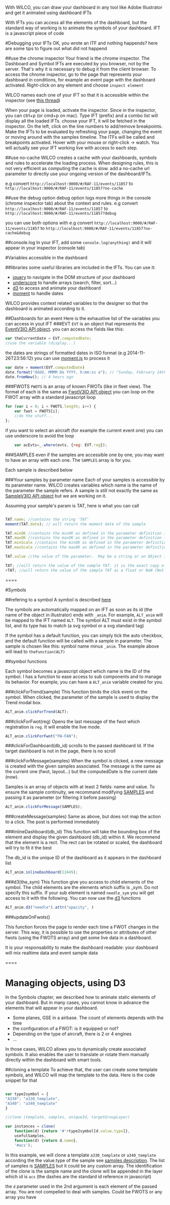 With WILCO, you can draw your dashboard in any tool like Adobe Illustrator and get it animated using dashboard IFTs

With IFTs you can access all the elements of the dashboard, but the standard way of working is to animate the symbols of your dashboard.
IFT is a javascript piece of code 

#Debugging your IFTs
OK, you wrote an ITF and nothing happends? here are some tips to figure out what did not happend

##use the chrome inspector
Your friend is the chrome inspector. The Dashboard and Symbol IFTs are executed by you browser, not by the server. That's why it is necessary to debug it from the client browser.
To access the chrome inspector, go to the page that represents your dashboard in conditions, for example an event page with the dashboard activated. Right-click on any element and choose `inspect element`

WILCO names each one of your IFT so that it is accessible within the inspector (see [this thread](https://developer.chrome.com/devtools/docs/javascript-debugging#breakpoints-dynamic-javascript))

When your page is loaded, activate the inspector. Since in the inspector, you can ctrl+p (or cmd+p on mac). Type IFT (prefix) and a combo list will display all the loaded IFTs. choose your IFT, it will be fetched in the inspector. On the left, click on the line numbers to add/remove breakpoints. Make the IFTs to be evaluated by refreshing your page, changing the event or moving around with the samples timeline. The ITFs will be called and breakpoints activated. Hover with your mouse or right-click -> watch. You will actually see your IFT working live with access to each step.

##use no-cache
WILCO creates a cache with your dashboards, symbols and rules to accelerate the loading process. When designing rules, this is not very efficient as computing the cache is slow. add a no-cache url parameter to directly use your ongoing version of the dashboard/IFTs.

e.g convert `http://localhost:9000/#/RAF-11/events/11857` to  `http://localhost:9000/#/RAF-11/events/11857?no-cache`

##use the debug option
debug option logs more things in the console (chrome inspector tab) about the context and rules.
e.g convert `http://localhost:9000/#/RAF-11/events/11857` to  `http://localhost:9000/#/RAF-11/events/11857?debug`

you can use both options with 
e.g convert `http://localhost:9000/#/RAF-11/events/11857` to  `http://localhost:9000/#/RAF-11/events/11857?no-cache&debug`

##console.log
In your IFT, add some `console.log(anything)` and it will appear in your inspector (console tab)

#Variables accessible in the dashboard

##libraries
some useful libraries are included in the IFTs. You can use it:
* [jquery](http://api.jquery.com/) to navigate in the DOM structure of your dashboard
* [underscore](http://underscorejs.org/) to handle arrays (search, filter, sort...)
* [d3](http://d3js.org/) to access and animate your dashboard
* [moment](http://momentjs.com/docs/) to handle dates

WILCO provides context related variables to the designer so that the dashboard is animated according to it.

##Dashboards for an event
Here is the exhaustive list of the variables you can access in yout IFT
###EVT
`EVT` is an object that represents the [EventV3IO API object](/java/com/fw/wilco/api/EventV3IO.java).
you can access the fields like this:
```javascript
var theCurrentDate = EVT.computedDate;
//use the variable (display...)
```
the dates are strings of formatted dates in ISO format (e.g 2014-11-26T23:56:12)
you can use [moment.js](http://momentjs.com/docs/) to process it

```javascript
var date = moment(EVT.computedDate)
date.format("dddd, MMMM Do YYYY, h:mm:ss a"); // "Sunday, February 14th 2010, 3:25:50 pm"
date.fromNow(); // 4 hours ago
```

###FWOTS
`FWOTS` is an array of known FWOTs (like in fleet view). The format of each is the same as [FwotV3IO API object](/java/com/fw/wilco/api/FwotV3IO.java)
you can loop on the FWOT array with a standard javascript loop

```javascript
for (var i = 0; i < FWOTS.length; i++) {
	var fwot = FWOTS[i];
	//do the stuff...
};
```

if you want to select an aircraft (for example the current event one) you can use underscore to avoid the loop
```javascript
	var acEvts=_.where(evts, {reg: EVT.reg});
```
###SAMPLES
even if the samples are accessible one by one, you may want to have an array with each one. The ```SAMPLES``` array is for you.

Each sample is described below

###Your samples by parameter name
Each of your samples is accessible by its parameter name. WILCO creates variables which name is the name of the parameter the sample refers. A sample is still not exactly the same as [SampleV3IO API object](/java/com/fw/wilco/api/SampleV3IO.java) but we are working on it.

Assuming your sample's param is TAT, here is what you can call

```javascript

TAT.name; //contains the string 'TAT'
moment(TAT.date); // will return the moment date of the sample

TAT.minOK //contains the minOK as defined in the parameter definition (float)
TAT.maxOK //contains the maxOK as defined in the parameter definition (float)
TAT.minScale //contains the minOK as defined in the parameter definition (float)
TAT.maxScale //contains the maxOK as defined in the parameter definition (float)

TAT.value //the value of the parameter.  May be a string or an Object if the TAT value was a JSON serialized string

TAT; //will return the value of the sample TAT. it is the exact copy of TAT.value
+TAT; //will return the value of the sample TAT as a float or NaN (Not a Number) if it cannot be cast

```

====

#Symbols

##refering to a symbol
A symbol is described [here](../symbols/readme.md)

The symbols are automatically mapped on an IFT as soon as its id (the name of the object in illustrator) ends with `_anim`. For example, `ALT_anim` will be mapped to the IFT named `ALT`.
The symbol ALT must exist in the symbol list, and its type has to match (a svg symbol or a svg standard tag)

If the symbol has a default function, you can simply tick the auto checkbox, and the default function will be called with a sample in parameter. The sample is chosen like this:
symbol name minus `_anim`. The example above will lead to `theFunction(ALT)`

##symbol functions

Each symbol becomes a javascript object which name is the ID of the symbol. I has a function to ease access to sub components and to manage its behavior. For example, you can have a `ALT_anim` variable created for you.

###clickForTrend(sample)
This function binds the click event on the symbol. When clicked, the parameter of the sample is used to display the Trend modal box.

```javascript
ALT_anim.clickForTrend(ALT);
```


###clickForFwot(reg)
Opens the last message of the fwot which registration is `reg`. It will enable the live mode.

```javascript
ALT_anim.clickForFwot("FW-FAN");
```

###clickForDashboard(db_id)
scrolls to the passed dashboard Id. If the target dashboard is not in the page, there is no scroll

###clickForMessage(samples)
When the symbol is clicked, a new message is created with the given samples associated. The message is the same as the current one (fwot, layout...) but the computedDate is the current date (now). 

Samples is an array of objects with at least 2 fields: name and value. To ensure the sample continuity, we recommand modifying [SAMPLES](#samples) and passing it as parameter (or filtering it before passing)

```javascript
ALT_anim.clickForMessage(SAMPLES);
```

###createMessage(samples)
Same as above, but does not map the action to a click. The post is performed immediately

###inlineDashboard(db_id)
This function will take the bounding box of the element and display the given dashbaord (db_id) within it. We recommend that the element is a rect. The rect can be rotated or scaled, the dashboard will try to fit it the best

The db_id is the unique ID of the dashboard as it appears in the dashboard list

```javascript
ALT_anim.inlineDashboard(12445);
```

###d3(the_sym)
This function give you access to child elements of the symbol. The child elements are the elements which suffix is \_sym. Do not specify this suffix.
If your sub element is named `needle_sym` you will get access to it with the following. You can now use the [d3](http://d3js.org/) functions

```javascript
ALT_anim.d3("needle").attr("opacity", )
```

###updateOnFwots()

This function forces the page to render each time a FWOT changes in the server. This way, it is possible to use the properties or attributes of other fwots (using the FWOTS array) and get some live data in a dashboard.

It is your responsability to make the dashboard readable: your dashboard will mix realtime data and event sample data

====

# Managing objects, using D3

In the Symbols chapter, we described how to animate static elements of your dashboard. But in many cases, you cannot know in advance the elements that will appear in your dashboard.

* Some planes, GSE in a airbase. The count of elements depends with the time
* the configuration of a FWOT: is it equipped or not?
* Depending on the type of aircraft, there is 2 or 4 engines
* ...

In those cases, WILCO allows you to dynamically create associated symbols. It also enables the user to translate or rotate them manually directly within the dashboard with smart tools.

##cloning a template
To achieve that, the user can create some template symbols, and WILCO will map the template to the data. Here is the code snippet for that


```javascript

var type2symbol = {
"A330": "a330_template",
"A340": "a340_template"
}

//clone (template, samples, uniqueId, targetGroupLayer)

var instances = clone(
    function(d) {return '#'+type2symbol[d.value.type]},
    usefulSamples, 
    function(d) {return d.name}, 
    '#acs');
```

In this example, we will clone a template `a330_template` or `a340_template` according the the value.type of the sample see [samples description](#your-samples-by-parameter-name).
The list of samples is [SAMPLES](#samples) but it could be any custom array. The identification of the clone is the sample name and the clone will be appended in the layer which id is `acs` (the dashes are the standard id reference in javascript)

the `d` parameter used in the 2nd argument is each element of the passed array. You are not compelled to deal with samples. Could be FWOTS or any array you have




